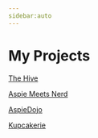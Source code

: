 ```yaml
---
sidebar:auto
---
```



# My Projects

[The Hive](./the-hive.md)

[Aspie Meets Nerd](./aspie_meets_nerd.md)

[AspieDojo](./aspiedojo)

[Kupcakerie](kupcakerie_pwa)

